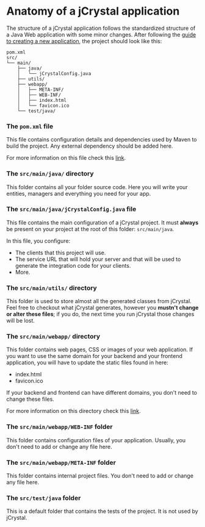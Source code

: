 # Anatomy of a jCrystal application

The structure of a jCrystal application follows the standardized structure of a Java Web application with some minor changes. After following the [guide to creating a new application](creating_app.md), the project should look like this:

```
pom.xml
src/
└── main/
    ├── java/
    │   └── jCrystalConfig.java
    ├── utils/
    ├── webapp/
    │   ├── META-INF/
    │   ├── WEB-INF/
    │   ├── index.html
    │   └── favicon.ico
    └── test/java/ 
```


### The **`pom.xml`** file
This file contains configuration details and dependencies used by Maven to build the project. Any external dependency should be added here.

For more information on this file check this [link](https://maven.apache.org/guides/introduction/introduction-to-the-pom.html).

### The **`src/main/java/`** directory

This folder contains all your folder source code. Here you will write your entities, managers and everything you need for your app. 


### The **`src/main/java/jCrystalConfig.java`** file

This file contains the main configuration of a jCrystal project. It must **always** be present on your project at the root of this folder: `src/main/java`.
 
In this file, you configure:

- The clients that this project will use.
- The service URL that will hold your server and that will be used to generate the integration code for your clients.
- More.

### The **`src/main/utils/`** directory
This folder is used to store almost all the generated classes from jCrystal. Feel free to checkout what jCrystal generates, however you **mustn't change or alter these files**; if you do, the next time you run jCrystal those changes will be lost. 

### The **`src/main/webapp/`** directory

This folder contains web pages, CSS or images of your web application. If you want to use the same domain for your backend and your frontend application, you will have to update the static files found in here:
- index.html
- favicon.ico

If your backend and frontend can have different domains, you don't need to change these files.

For more information on this directory check this [link](https://docs.oracle.com/javaee/7/index.html).

### The **`src/main/webapp/WEB-INF`** folder

This folder contains configuration files of your application. Usually, you don't need to add or change any file here.

### The **`src/main/webapp/META-INF`** folder
This folder contains internal project files. You don't need to add or change any file here.

### The **`src/test/java`** folder
This is a default folder that contains the tests of the project. It is not used by jCrystal. 
